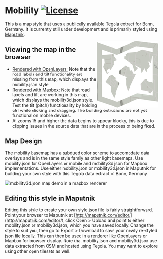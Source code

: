 # Mobility [![License](https://img.shields.io/badge/License-BSD%202--Clause-orange.svg)](https://opensource.org/licenses/BSD-2-Clause)
This is a map style that uses a publically available [Tegola](https://github.com/terranodo/tegola) extract for Bonn, Germany. It is currently still under development and is primarily styled using [Maputnik](https://github.com/maputnik/editor).

<img align="right" alt="TegolaMobility" src="logo.png" />

## Viewing the map in the browser
- [Rendered with OpenLayers:](http://htmlpreview.github.io/?https://github.com/PetersonGIS/Mobility/blob/master/live-map.html)
Note that the road labels and tilt functionality are missing from this map, which displays the mobility.json style.
- [Rendered with Mapbox:](http://www.gretchenpeterson.com/live-map-mapbox-mobility.html) 
  Note that road labels and tilt are working in this map, which displays the mobility3d.json style. Test the tilt (pitch)   functionality by holding ctrl while clicking and dragging. The building extrusions are not yet functional on mobile devices.
- At zooms 15 and higher the data begins to appear blocky, this is due to clipping issues in the source data that are in the process of being fixed.

## Map Design

The mobility basemap has a subdued color scheme to accomodate data overlays and is in the same style family as other light basemaps. Use mobility.json for OpenLayers or mobile and mobility3d.json for Mapbox implementations. Use either mobility.json or mobility3d.json in Maputnik for building your own style with this Tegola data extract of Bonn, Germany.

[![mobility3d.json map demo in a mapbox renderer](demo.gif)](http://www.gretchenpeterson.com/live-map-mapbox-mobility.html#14.66/50.7173/7.1318/-52/60)

## Editing this style in Maputnik

Editing this style to create your own style.json file is fairly straightforward. Point your browser to Maputnik at  [http://maputnik.com/editor/](http://maputnik.com/editor/), click Open > Upload and point to either mobility.json or mobility3d.json, which you have saved locally. Change the style to suit you, then go to Export > Download to save your newly re-styled json file locally. This can then be used in a renderer like OpenLayers or Mapbox for browser display. Note that mobility.json and mobility3d.json use data extracted from OSM and hosted using Tegola. You may want to explore using other open tilesets as well.
